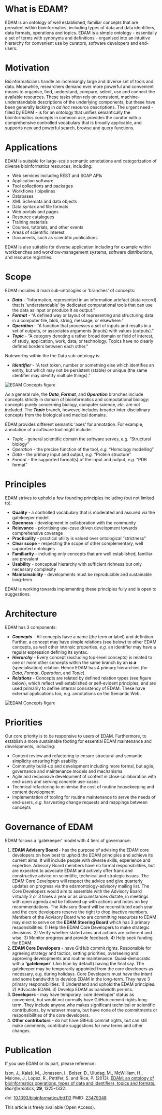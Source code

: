 # What is EDAM?
EDAM is an ontology of well established, familiar concepts that are prevalent within bioinformatics, including types of data and data identifiers, data formats, operations and topics. EDAM is a simple ontology - essentially a set of terms with synonyms and definitions - organised into an intuitive hierarchy for convenient use by curators, software developers and end-users.

# Motivation
Bioinformaticians handle an increasingly large and diverse set of tools and data. Meanwhile, researchers demand ever more powerful and convenient means to organise, find, understand, compare, select, use and connect the available resources. These tasks often rely on consistent, machine-understandable descriptions of the underlying components, but these have been generally lacking in _ad hoc_ resource descriptions. The urgent need - filled by EDAM - is for an ontology that unifies semantically the bioinformatics concepts in common use, provides the curator with a comprehensive controlled vocabulary that is broadly applicable, and supports new and powerful search, browse and query functions.

# Applications 
EDAM is suitable for large-scale semantic annotations and categorization of diverse bioinformatics resources, including:

- Web services including REST and SOAP APIs
- Application software
- Tool collections and packages
- Workflows / pipelines
- Databases
- XML Schemata and data objects
- Data syntax and file formats
- Web portals and pages
- Resource catalogues
- Training materials 
- Courses, tutorials, and other events
- Areas of scientific interest
- Documents, such as scientific publications

EDAM is also suitable for diverse application including for example within workbenches and workflow-management systems, software distributions, and resource registries.

# Scope

EDAM includes 4 main sub-ontologies or 'branches' of concepts:

- _**Data**_ - “Information, represented in an information artefact (data record) that is 'understandable' by dedicated computational tools that can use the data as input or produce it as output.”
- _**Format**_ - “A defined way or layout of representing and structuring data in a computer file, blob, string, message, or elsewhere.”
- _**Operation**_ - “A function that processes a set of inputs and results in a set of outputs, or associates arguments (inputs) with values (outputs).” 
- _**Topic**_ - “A category denoting a rather broad domain or field of interest, of study, application, work, data, or technology. Topics have no clearly defined borders between each other.”

Noteworthy within the the Data sub-ontology is:
- _**Identifier**_ - “A text token, number or something else which identifies an entity, but which may not be persistent (stable) or unique (the same identifier may identify multiple things).”

![EDAM Concepts figure](https://raw.githubusercontent.com/edamontology/edamontology/master/web/EDAMcomponents.png)

As a general rule, the _**Data**_, _**Format**_, and _**Operation**_ branches include concepts strictly in domain of bioinformatics and computational biology: concepts purely concerning biology, computer science, _etc._ are not included. The _**Topic**_ branch, however, includes broader inter-disciplinary concepts from the biological and medical domains.

EDAM provides different semantic 'axes' for annotation. For example, annotation of a software tool might include:

- _Topic_ - general scientific domain the software serves, _e.g._ “Structural biology”
- _Operation_ - the precise function of the tool, _e.g._ “Homology modelling”
- _Data_ - the primary input and output, _e.g._ “Protein structure”
- _Format_ - the supported format(s) of the input and output, _e.g._ “PDB format”

# Principles

EDAM strives to uphold a few founding principles including (but not limited to):

- **Quality** - a controlled vocabulary that is moderated and assured via the gatekeeper model 
- **Openness** - development in collaboration with the community
- **Relevance** - prioritising use-case driven development towards comprehensive coverage 
- **Practicality** - practical utility is valued over ontological “strictness”
- **Clear scope** - respecting the scope of other complementary, well supported ontologies 
- **Familiarity** - including only concepts that are well established, familiar are prevalent 
- **Usability** - conceptual hierarchy with sufficient richness but only necessary complexity
- **Maintainability** - developments must be reproducible and sustainable long-term

EDAM is working towards implementing these principles fully and is open to suggestions.

# Architecture
EDAM has 3 components:

- _**Concepts**_ - All concepts have a name (the term or label) and definition. Further, a concept may have simple relations (see below) to other EDAM concepts, as well other intrinsic properties, _e.g._ an identifier may have a regular expression defining its syntax.
- _**Hierarchy**_ - Every concept (excluding top-level concepts) is related to one or more other concepts within the same branch by an _**is a**_ (specialisation) relation. Hence EDAM has 4 primary hierarchies (for _Data_, _Format_, _Operation_, and _Topic_).
- _**Relations**_ - Concepts are related by defined relation types (see figure below), which reflect well established or self-evident principles, and are used primarily to define internal consistency of EDAM. These have external applications too, e.g. annotations on the Semantic Web.

![EDAM Concepts figure](https://raw.githubusercontent.com/edamontology/edamontology/master/web/EDAMconcepts.png)

# Priorities

Our core priority is to be responsive to users of EDAM. Furthermore, to establish a more sustainable footing for essential EDAM maintenance and developments, including:
- Content review and refactoring to ensure structural and semantic simplicity ensuring high usability
- Community build-up and development including more formal, but agile, governance and maintenance models and mechanisms
- Agile and responsive development of content in close collaboration with end-users and serving concrete use-cases
- Technical refactoring to minimise the cost of routine housekeeping and content development 
- Implementation of tooling for routine maintenance to serve the needs of end-users, _e.g._ harvesting change requests and mappings between concepts

# Governance of EDAM

EDAM follows a 'gatekeeper' model with 4 tiers of governance:

1. **EDAM Advisory Board** - has the purpose of advising the EDAM core developers on how best to uphold the EDAM principles and achieve its current aims. It will include people with diverse skills, experience and expertise. Advisory Board members have no formal responsibilities, but are expected to advocate EDAM and actively offer frank and constructive advice on scientific, technical and strategic issues. The EDAM Core Developers will respect the advice and give quarterly updates on progress via the edamontology-advisory mailing list. The Core Developers would aim to assemble with the Advisory Board virtually 2 or 3 times a year or as circumstances dictate, in meetings with open agenda and be followed up with actions and notes on key recommendations. The Advisory Board will be reconstituted each year and the core developers reserve the right to drop inactive members. Members of the Advisory Board who are committing resources to EDAM may elect to serve on the **EDAM Steering Board** which has 3 primary responsibilities: 1) Help the EDAM Core Developers to make strategic decisions. 2) Verify whether stated aims and actions are coherent and wise. 3) Monitor progress and provide feedback. 4) Help seek funding for EDAM.
2. **EDAM Core Developers** - have GitHub commit rights. Responsible for agreeing strategy and tactics, setting priorities, overseeing and approving developments and routine maintenance. Quasi-democratic with a **'gatekeeper'** (Jon Ison by default) having the final say. The gatekeeper may be temporarily appointed from the core developers as necessary, e.g. during holidays. Core Developers must have the intent and some bandwidth to develop EDAM in the long-term. They have 3 primary responsibilities: 1) Understand and uphold the EDAM principles. 2) Advocate EDAM. 3) Develop EDAM as bandwidth permits.
3. **Developers** - may have temporary 'core developer' status as convenient, but would not normally have GitHub commit rights long-term. They include anyone who makes significant technical or scientific contributions, by whatever means, but have none of the commitments or responsibilities of the core developers.
4. **Other contributors** - do not have GitHub commit rights, but can still make comments, contribute suggestions for new terms and other changes.

# Publication

If you use EDAM or its part, please reference:

Ison, J., Kalaš, M., Jonassen, I., Bolser, D., Uludag, M., McWilliam, H., Malone, J., Lopez, R., Pettifer, S. and Rice, P. (2013). [EDAM: an ontology of bioinformatics operations, types of data and identifiers, topics and formats.](http://bioinformatics.oxfordjournals.org/content/29/10/1325.full) _Bioinformatics_, **29**, 1325-1332.

doi: [10.1093/bioinformatics/btt113](http://dx.doi.org/10.1093/bioinformatics/btt113) PMID: [23479348](http://www.ncbi.nlm.nih.gov/pubmed/23479348)

This article is freely available (Open Access).

